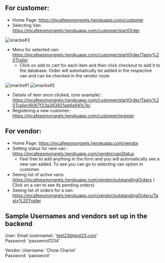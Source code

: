 
## For customer: 
  - Home Page: https://mcafeesmongrels.herokuapp.com/customer
  - Selecting Van: https://mcafeesmongrels.herokuapp.com/customer/startOrder

![snacks#3](https://user-images.githubusercontent.com/53987404/149727960-c8da88c7-1382-40e3-861c-1bd96594aa31.PNG)
  - Menu for selected van: https://mcafeesmongrels.herokuapp.com/customer/startOrder/Tasty%20Trailer
    - Click on add to cart for each item and then click checkout to add it to the database. Order will automatically be added in the respective van and can be checked in the vendor route

![snacks#1](https://user-images.githubusercontent.com/53987404/149727970-5d5d8995-d5ed-4ef2-9f41-2269c3e3e491.PNG)
![snacks#2](https://user-images.githubusercontent.com/53987404/149727977-074f7d4d-57f2-4566-9f60-7e1c9465ed0e.PNG)
  - Details of item once clicked, (one example) : https://mcafeesmongrels.herokuapp.com/customer/startOrder/Tasty%20Trailer/6067f23a263821ad4e941c7e/
  - Registering a new customer: https://mcafeesmongrels.herokuapp.com/customer/register

## For vendor: 
  - Home Page: https://mcafeesmongrels.herokuapp.com/vendor
  - Setting status for new van : https://mcafeesmongrels.herokuapp.com/vendor/vanStatus
    - Feel free to add anything in the form and you will automatically see a new van added. To see you can go to selecting van option in customer. 
  - Seeing list of active vans: https://mcafeesmongrels.herokuapp.com/vendor/outstandingOrders ( Click on a van to see its pending orders) 
  - Seeing list of orders for a van: https://mcafeesmongrels.herokuapp.com/vendor/outstandingOrders/Tasty%20Trailer


## Sample Usernames and vendors set up in the backend 
User: 
Email (username): 'test23@test23.com'  <br/>
Password: 'password1234' 

Vendor: 
Username: 'Chow Chariot' <br/>
Password: 'password' 
